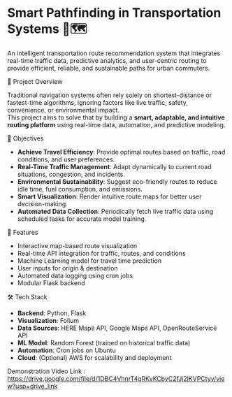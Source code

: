 # Smart Pathfinding in Transportation Systems 🚦🗺️

An intelligent transportation route recommendation system that integrates real-time traffic data, predictive analytics, and user-centric routing to provide efficient, reliable, and sustainable paths for urban commuters.

🚀 Project Overview

Traditional navigation systems often rely solely on shortest-distance or fastest-time algorithms, ignoring factors like live traffic, safety, convenience, or environmental impact.  
This project aims to solve that by building a **smart, adaptable, and intuitive routing platform** using real-time data, automation, and predictive modeling.

🎯 Objectives

- **Achieve Travel Efficiency**: Provide optimal routes based on traffic, road conditions, and user preferences.
- **Real-Time Traffic Management**: Adapt dynamically to current road situations, congestion, and incidents.
- **Environmental Sustainability**: Suggest eco-friendly routes to reduce idle time, fuel consumption, and emissions.
- **Smart Visualization**: Render intuitive route maps for better user decision-making.
- **Automated Data Collection**: Periodically fetch live traffic data using scheduled tasks for accurate model training.

🧠 Features

- Interactive map-based route visualization
- Real-time API integration for traffic, routes, and conditions
- Machine Learning model for travel time prediction
- User inputs for origin & destination
- Automated data logging using cron jobs
- Modular Flask backend

🛠️ Tech Stack

- **Backend**: Python, Flask
- **Visualization**: Folium
- **Data Sources**: HERE Maps API, Google Maps API, OpenRouteService API
- **ML Model**: Random Forest (trained on historical traffic data)
- **Automation**: Cron jobs on Ubuntu
- **Cloud**: (Optional) AWS for scalability and deployment

Demonstration Video Link : https://drive.google.com/file/d/1DBC4VhnrT4gRKvKCbvC2fJj2lKVPCtyy/view?usp=drive_link
